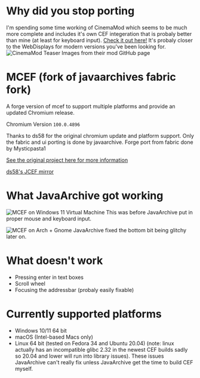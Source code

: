 # Why did you stop porting
I'm spending some time working of CinemaMod which seems to be much more complete and includes it's own CEF integeration that is probaly better than mine (at least for keyboard input). 
[Check it out here!](https://github.com/CinemaMod/)
It's probaly closer to the WebDisplays for modern versions you've been looking for. 
![CinemaMod Teaser Images from their mod GitHub page](https://user-images.githubusercontent.com/30220598/173701589-b093e08b-7568-465e-87c3-14574d645c1f.jpg)

# MCEF (fork of javaarchives fabric fork)
A forge version of mcef to support multiple platforms and provide an updated Chromium release.

Chromium Version `100.0.4896`

Thanks to ds58 for the original chromium update and platform support. Only the fabric and ui porting is done by javaarchive. Forge port from fabric done by Mysticpasta1

[See the original project here for more information](https://github.com/montoyo/mcef)

[ds58's JCEF mirror](https://ds58-mcef-mirror.ewr1.vultrobjects.com/)


# What JavaArchive got working
![MCEF on Windows 11 Virtual Machine](https://cdn.discordapp.com/attachments/985588552735809700/986510944848973824/Windows_11-2022-06-14-21-43-16.png)
This was before JavaArchive put in proper mouse and keyboard input. 

![MCEF on Arch + Gnome](https://cdn.discordapp.com/attachments/986642832695627816/987765385971515482/Screenshot_from_2022-06-15_08-33-38.png)
JavaArchive fixed the bottom bit being glitchy later on. 

# What doesn't work
* Pressing enter in text boxes
* Scroll wheel
* Focusing the addressbar (probaly easily fixable)

# Currently supported platforms
- Windows 10/11 64 bit
- macOS (Intel-based Macs only)
- Linux 64 bit (tested on Fedora 34 and Ubuntu 20.04) 
  (note:  linux actually has an incompatible glibc 2.32 in the newest CEF builds sadly so 20.04 and lower will run into library issues). These issues JavaArchive can't really fix unless JavaArchive get the time to build CEF myself. 
  
